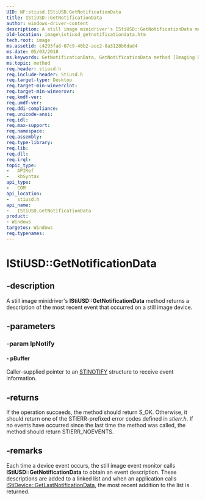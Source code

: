 ```yaml
---
UID: NF:stiusd.IStiUSD.GetNotificationData
title: IStiUSD::GetNotificationData
author: windows-driver-content
description: A still image minidriver's IStiUSD::GetNotificationData method returns a description of the most recent event that occurred on a still image device.
old-location: image\istiusd_getnotificationdata.htm
tech.root: image
ms.assetid: c4293fa8-07c9-40b2-acc2-8a3128b6dad4
ms.date: 05/03/2018
ms.keywords: GetNotificationData, GetNotificationData method [Imaging Devices], GetNotificationData method [Imaging Devices],IStiUSD interface, IStiUSD interface [Imaging Devices],GetNotificationData method, IStiUSD.GetNotificationData, IStiUSD::GetNotificationData, image.istiusd_getnotificationdata, stifnc_1641dbac-f429-4f85-9cd0-25ef82000992.xml, stiusd/IStiUSD::GetNotificationData
ms.topic: method
req.header: stiusd.h
req.include-header: Stiusd.h
req.target-type: Desktop
req.target-min-winverclnt: 
req.target-min-winversvr: 
req.kmdf-ver: 
req.umdf-ver: 
req.ddi-compliance: 
req.unicode-ansi: 
req.idl: 
req.max-support: 
req.namespace: 
req.assembly: 
req.type-library: 
req.lib: 
req.dll: 
req.irql: 
topic_type:
-	APIRef
-	kbSyntax
api_type:
-	COM
api_location:
-	stiusd.h
api_name:
-	IStiUSD.GetNotificationData
product:
- Windows
targetos: Windows
req.typenames: 
---
```


# IStiUSD::GetNotificationData


## -description


A still image minidriver's <b>IStiUSD::GetNotificationData</b> method returns a description of the most recent event that occurred on a still image device.


## -parameters




### -param lpNotify






#### - pBuffer

Caller-supplied pointer to an <a href="https://msdn.microsoft.com/library/windows/hardware/ff548350">STINOTIFY</a> structure to receive event information.


## -returns



If the operation succeeds, the method should return S_OK. Otherwise, it should return one of the STIERR-prefixed error codes defined in <i>stierr.h</i>. If no events have occurred since the last time the method was called, the method should return STIERR_NOEVENTS.




## -remarks



Each time a device event occurs, the still image event monitor calls <b>IStiUSD::GetNotificationData</b> to obtain an event description. These descriptions are added to a linked list and when an application calls <a href="https://msdn.microsoft.com/library/windows/hardware/ff543751">IStiDevice::GetLastNotificationData</a>, the most recent addition to the list is returned.



